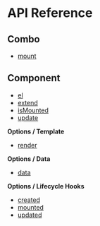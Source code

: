 # API Reference

## Combo

* [mount](core/mount.md)

## Component

* [el](component/el.md)
* [extend](component/extend.md)
* [isMounted](component/isMounted.md)
* [update](component/update.md)

**Options / Template**

* [render](component/template/render.md)

**Options / Data**

* [data](component/data/data.md)

**Options / Lifecycle Hooks**

* [created](component/hooks/created.md)
* [mounted](component/hooks/mounted.md)
* [updated](component/hooks/updated.md)
